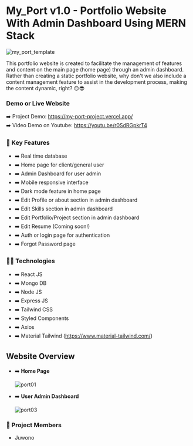 # My_Port v1.0 - Portfolio Website With Admin Dashboard Using MERN Stack
![my_port_template](https://github.com/Juwono136/My-Port/assets/70443393/65e84cfe-3bdd-4a5f-9787-81bccdc4733f)

This portfolio website is created to facilitate the management of features and content on the main page (home page) through an admin dashboard. 
Rather than creating a static portfolio website, why don't we also include a content management feature to assist in the development process, making the content dynamic, right? 🙃😎


### Demo or Live Website
➡️ Project Demo: https://my-port-project.vercel.app/ <br>
➡️ Video Demo on Youtube: https://youtu.be/r0SdRGpkrT4

### 🎯 Key Features
- ➡️ Real time database
- ➡️ Home page for client/general user
- ➡️ Admin Dashboard for user admin
- ➡️ Mobile responsive interface
- ➡️ Dark mode feature in home page
- ➡️ Edit Profile or about section in admin dashboard
- ➡️ Edit Skills section in admin dashboard
- ➡️ Edit Portfolio/Project section in admin dashboard
- ➡️ Edit Resume (Coming soon!)
- ➡️ Auth or login page for authentication
- ➡️ Forgot Password page

### 🧑‍💻 Technologies
- ➡️ React JS
- ➡️ Mongo DB
- ➡️ Node JS
- ➡️ Express JS
- ➡️ Tailwind CSS
- ➡️ Styled Components
- ➡️ Axios
- ➡️ Material Tailwind (https://www.material-tailwind.com/)

## Website Overview
- ➡️ **Home Page**
  
  ![port01](https://github.com/Juwono136/My-Port/assets/70443393/4387a679-f460-4846-9ea7-f258459ba223)

- ➡️ **User Admin Dashboard**
  
  ![port03](https://github.com/Juwono136/My-Port/assets/70443393/84e9c056-013f-4915-8e83-80af85805472)

### 🤝 Project Members
- Juwono
